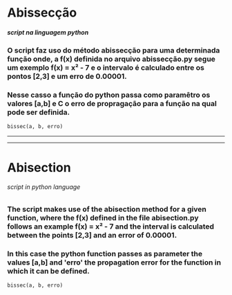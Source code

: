 # Abissecção
##### script na linguagem python 

### O script faz uso do método abissecção para uma determinada função onde, a **f(x)** definida no arquivo abissecção.py segue um exemplo **f(x) = x² - 7** e o intervalo é calculado entre os pontos [2,3] e um erro de 0.00001.

### Nesse casso a função do python passa como paramêtro os valores [a,b] e C o erro de propragação para a função na qual pode ser definida. 
 
```python
bissec(a, b, erro)
```
---
---

# Abisection 

###### script in python language

### The script makes use of the abisection method for a given function, where the **f(x)** defined in the file abisection.py follows an example **f(x) = x² - 7** and the interval is calculated between the points [2,3] and an error of 0.00001.

### In this case the python function passes as parameter the values [a,b] and 'erro' the propagation error for the function in which it can be defined.

```python
bissec(a, b, erro)
```
